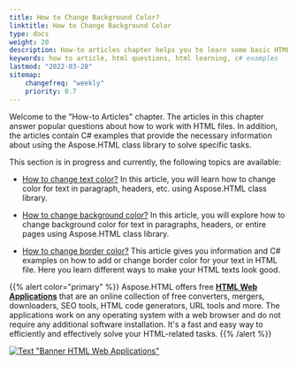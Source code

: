 ```yaml
---
title: How to Change Background Color? 
linktitle: How to Change Background Color
type: docs
weight: 20
description: How-to articles chapter helps you to learn some basic HTML, including how to use HTML elements and tags, place text on a page, add images, use HTML colors, etc.
keywords: how to article, html questions, html learning, c# examples
lastmod: "2022-03-28"
sitemap:
    changefreq: "weekly"
    priority: 0.7
---
```


<link href="./../style.css" rel="stylesheet" type="text/css" />

Welcome to the "How-to Articles" chapter. The articles in this chapter answer popular questions about how to work with HTML files. In addition, the articles contain C# examples that provide the necessary information about using the Aspose.HTML class library to solve specific tasks.

This section is in progress and currently, the following topics are available:

- [How to change text color?](/html/net/how-to-articles/)
  In this article, you will learn how to change color for text in paragraph, headers, etc. using Aspose.HTML class library. 
  
- [How to change background color?](/html/net/how-to-articles/)
  In this article, you will explore how to change background color for text in paragraphs, headers, or entire pages using Aspose.HTML class library. 

- [How to change border color?]()
  This article gives you information and C# examples on how to add or change border color for your text in HTML file. Here  you learn  different ways to make your HTML texts look good.
  
  

{{% alert color="primary" %}}
Aspose.HTML offers free <a href="https://products.aspose.app/html/applications" target="_blank">**HTML Web Applications**</a> that are an online collection of free converters, mergers, downloaders, SEO tools, HTML code generators, URL tools and more. The applications work on any operating system with a web browser and do not require any additional software installation. It's a fast and easy way to efficiently and effectively solve your HTML-related tasks.
{{% /alert %}}

<a href="https://products.aspose.app/html/applications" target="_blank">![Text "Banner HTML Web Applications"](../tutorial/html-web-apps.png#center)</a> 

